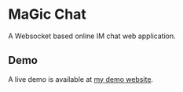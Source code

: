 # MaGic Chat
A Websocket based online IM chat web application.
## Demo
A live demo is available at [my demo website](http://chat.magickaichen.com).
